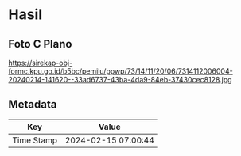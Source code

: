 # Hasil

## Foto C Plano

https://sirekap-obj-formc.kpu.go.id/b5bc/pemilu/ppwp/73/14/11/20/06/7314112006004-20240214-141620--33ad6737-43ba-4da9-84eb-37430cec8128.jpg


## Metadata

| Key        | Value               |
| ---------- | ------------------- |
| Time Stamp | 2024-02-15 07:00:44 |



